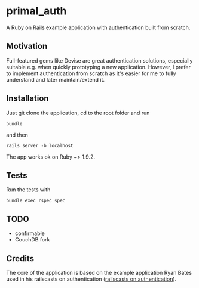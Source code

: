 # primal_auth

A Ruby on Rails example application with authentication built from scratch.


## Motivation

Full-featured gems like Devise are great authentication solutions, especially suitable e.g. when quickly prototyping a new application. However, I prefer to implement authentication from scratch as it's easier for me to fully understand and later maintain/extend it.


## Installation

Just git clone the application, cd to the root folder and run

    bundle

and then

    rails server -b localhost


The app works ok on Ruby ~> 1.9.2.


## Tests

Run the tests with

    bundle exec rspec spec


## TODO

* confirmable
* CouchDB fork


## Credits

The core of the application is based on the example application Ryan Bates used in his railscasts on authentication ([railscasts on authentication](http://asciicasts.com/tags/authentication)).

